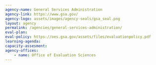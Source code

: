 ```yaml
---
agency-name: General Services Administration
agency-link: https://www.gsa.gov/
agency-logo: assets/images/agency-seals/gsa_seal.png
layout: agency
permalink: /agencies/general-services-administration/
eval-plan:
eval-policy: https://oes.gsa.gov/assets/files/evaluationpolicy.pdf
learning-agenda:
capacity-assesment:
agency-offices:
    - name: Office of Evaluation Sciences
---
```

